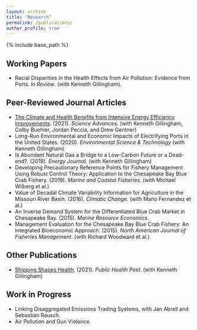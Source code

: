 ```yaml
---
layout: archive
title: "Research"
permalink: /publications/
author_profile: true
---
```


{% include base_path %}

## Working Papers

- Racial Disparities in the Health Effects from Air Pollution: Evidence from Ports. *In Review*. (with Kenneth Gillingham).

## Peer-Reviewed Journal Articles

- [The Climate and Health Benefits from Intensive Energy Efficiency Improvements](/publication/2015-10-01-paper-title-number-3). (2021). *Science Advances*. (with Kenneth Gillingham, Colby Buehler, Jordan Peccia, and Drew Gentner)
- Long-Run Environmental and Economic Impacts of Electrifying Ports in the United States. (2020). *Environmental Science & Technology* (with Kenneth Gillingham)
- Is Abundant Natural Gas a Bridge to a Low-Carbon Future or a Dead-end?. (2019). *Energy Journal*. (with Kenneth Gillingham)
- Developing Precautionary Reference Points for Fishery Management Using Robust Control Theory: Application to the Chesapeake Bay Blue Crab Fishery. (2019). *Marine and Coastal Fisheries*. (with Michael Wilberg et al.)
- Value of Decadal Climate Variability Information for Agriculture in the Missouri River Basin. (2016). *Climatic Change*. (with Mario Fernandez et al.)
- An Inverse Demand System for the Differentiated Blue Crab Market in Chesapeake Bay. (2015). *Marine Resource Economics*.
- Management Evaluation for the Chesapeake Bay Blue Crab Fishery: An Integrated Bioeconomic Approach. (2015). *North American Journal of Fisheries Management*. (with Richard Woodward et al.)

## Other Publications

- [Shipping Shapes Health](https://www.publichealthpost.org/research/shipping-shapes-health/). (2021). *Public Health Post*. (with Kenneth Gillingham)

## Work in Progress

- Linking Disaggregated Emissions Trading Systems, with Jan Abrell and Sebastian Rausch.
- Air Pollution and Gun Violence.
